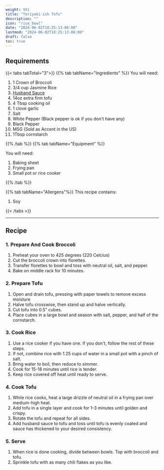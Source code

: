 ```yaml
---
weight: 901
title: "Teriyaki-ish Tofu"
description: ""
icon: "rice_bowl"
date: "2024-06-02T18:25:13-06:00"
lastmod: "2024-06-02T18:25:13-06:00"
draft: false
toc: true
---
```


## Requirements

{{< tabs tabTotal="3">}} {{% tab tabName="Ingredients" %}} You will need:

1. 1 Crown of Broccoli
2. 3/4 cup Jasmine Rice
3. [Husband Sauce](../sauces/teriyaki.md)
4. 14oz extra firm tofu
5. 4 Tbsp cooking oil
6. 1 clove garlic
7. Salt
8. White Pepper (Black pepper is ok if you don't have any)
9. Black Pepper
10. MSG (Sold as Accent in the US)
11. 1Tbsp cornstarch

{{% /tab %}} {{% tab tabName="Equipment" %}}

You will need:

1. Baking sheet
2. Frying pan
3. Small pot or rice cooker

{{% /tab %}}

{{% tab tabName="Allergens"%}} This recipe contains:

1. Soy

{{< /tabs >}}

---

## Recipe

### 1. Prepare And Cook Broccoli

1. Preheat your oven to 425 degrees (220 Celcius)
2. Cut the broccoli crown into florettes.
3. Transfer florettes to bowl and toss with neutral oil, salt, and pepper.
4. Bake on middle rack for 10 minutes.

### 2. Prepare Tofu

1. Open and drain tofu, pressing with paper towels to remove excess moisture
2. Halve tofu crosswise, then stand up and halve vertically.
3. Cut tofu into 0.5" cubes.
4. Place cubes in a large bowl and season with salt, pepper, and half of the
   cornstarch.

### 3. Cook Rice

1. Use a rice cooker if you have one. If you don't, follow the rest of these
   steps.
2. If not, combine rice with 1.25 cups of water in a small pot with a pinch of
   salt.
3. Bring water to boil, then reduce to simmer.
4. Cook for 15-18 minutes until rice is tender.
5. Keep rice covered off heat until ready to serve.

### 4. Cook Tofu

1. While rice cooks, heat a large drizzle of neutral oil in a frying pan over
   medium-high heat.
2. Add tofu in a single layer and cook for 1-3 minutes until golden and crispy.
3. Rotate the tofu and repeat for all sides.
4. Add husband sauce to tofu and toss until tofu is evenly coated and sauce has
   thickened to your desired consistency.

### 5. Serve

1. When rice is done cooking, divide between bowls. Top with broccoli and tofu.
2. Sprinkle tofu with as many chili flakes as you like.
